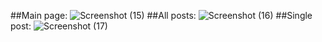 ##Main page:
![Screenshot (15)](https://github.com/Stanojoski02/django-projects/assets/97593843/fb993297-a9da-4b98-bcbe-008296887320)
##All posts:
![Screenshot (16)](https://github.com/Stanojoski02/django-projects/assets/97593843/427d459f-e002-4e8b-a18d-741f4edd6b1e)
##Single post: 
![Screenshot (17)](https://github.com/Stanojoski02/django-projects/assets/97593843/002d353d-94cd-4e10-96d8-fecda35bcc92)


